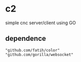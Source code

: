 # c2
simple cnc server/client using GO

## dependence
```
"github.com/fatih/color"
"github.com/gorilla/websocket"
```
